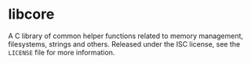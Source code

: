 # libcore

A C library of common helper functions related to memory management,
filesystems, strings and others. Released under the ISC license, see
the `LICENSE` file for more information.
